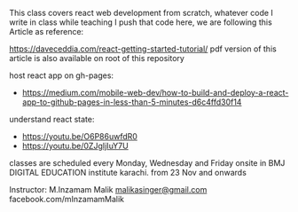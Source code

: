 This class covers react web development from scratch, whatever code I write in class while teaching I push that code here, we are following this Article as reference: 

https://daveceddia.com/react-getting-started-tutorial/
pdf version of this article is also available on root of this repository

host react app on gh-pages:
 - https://medium.com/mobile-web-dev/how-to-build-and-deploy-a-react-app-to-github-pages-in-less-than-5-minutes-d6c4ffd30f14

understand react state:
- https://youtu.be/O6P86uwfdR0
- https://youtu.be/0ZJgIjIuY7U


classes are scheduled every Monday, Wednesday and Friday onsite in BMJ DIGITAL EDUCATION institute karachi.
from 23 Nov and onwards

Instructor: 
M.Inzamam Malik
malikasinger@gmail.com
facebook.com/mInzamamMalik
